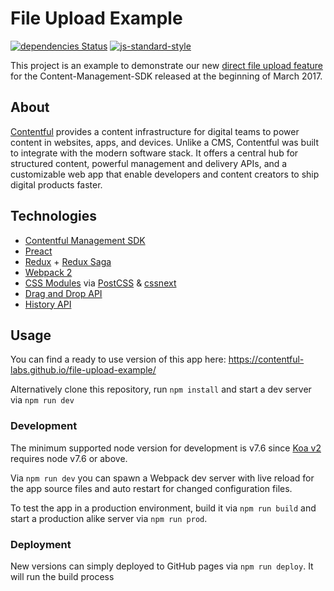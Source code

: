 # File Upload Example

[![dependencies Status](https://david-dm.org/contentful-labs/file-upload-example/status.svg)](https://david-dm.org/contentful-labs/file-upload-example)
[![js-standard-style](https://img.shields.io/badge/code%20style-standard-brightgreen.svg)](http://standardjs.com/)

This project is an example to demonstrate our new [direct file upload feature](https://www.contentful.com/blog/2017/03/02/uploading-files-directly-to-contentful/) for the Content-Management-SDK
released at the beginning of March 2017.

## About

[Contentful](https://www.contentful.com) provides a content infrastructure for digital teams to power content in websites, apps, and devices. Unlike a CMS, Contentful was built to integrate with the modern software stack. It offers a central hub for structured content, powerful management and delivery APIs, and a customizable web app that enable developers and content creators to ship digital products faster.

## Technologies

* [Contentful Management SDK](https://github.com/contentful/contentful-management.js)
* [Preact](https://preactjs.com/)
* [Redux](https://github.com/reactjs/redux) + [Redux Saga](https://github.com/redux-saga/redux-saga)
* [Webpack 2](https://webpack.js.org/)
* [CSS Modules](https://github.com/css-modules/css-modules) via [PostCSS](http://postcss.org/) & [cssnext](http://cssnext.io/)
* [Drag and Drop API](https://developer.mozilla.org/en-US/docs/Web/API/HTML_Drag_and_Drop_API)
* [History API](https://developer.mozilla.org/en/docs/Web/API/History)

## Usage

You can find a ready to use version of this app here:
https://contentful-labs.github.io/file-upload-example/

Alternatively clone this repository, run `npm install` and start a dev server via `npm run dev`


### Development

The minimum supported node version for development is v7.6 since [Koa v2](https://github.com/koajs/koa#installation) requires node v7.6 or above.

Via `npm run dev` you can spawn a Webpack dev server with live reload for the app source files and auto restart for changed configuration files.

To test the app in a production environment, build it via `npm run build` and start a production alike server via `npm run prod`.

### Deployment

New versions can simply deployed to GitHub pages via `npm run deploy`. It will run the build process
